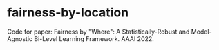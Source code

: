# fairness-by-location
Code for paper: Fairness by "Where": A Statistically-Robust and Model-Agnostic Bi-Level Learning Framework. AAAI 2022.
